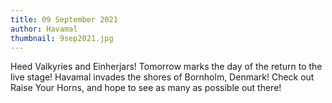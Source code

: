 ```yaml
---
title: 09 September 2021
author: Havamal
thumbnail: 9sep2021.jpg
---
```

Heed Valkyries and Einherjars! 
Tomorrow marks the day of the return to the live stage! Havamal invades the shores of Bornholm, Denmark! Check out Raise Your Horns, and hope to see as many as possible out there!